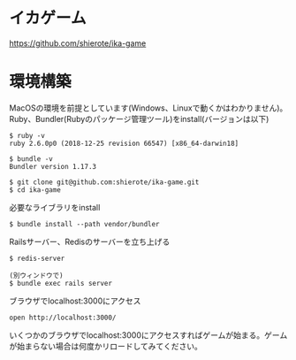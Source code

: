 # イカゲーム
https://github.com/shierote/ika-game

# 環境構築
MacOSの環境を前提としています(Windows、Linuxで動くかはわかりません)。
Ruby、Bundler(Rubyのパッケージ管理ツール)をinstall(バージョンは以下)
```
$ ruby -v
ruby 2.6.0p0 (2018-12-25 revision 66547) [x86_64-darwin18]

$ bundle -v
Bundler version 1.17.3
```

```
$ git clone git@github.com:shierote/ika-game.git
$ cd ika-game
```

必要なライブラリをinstall
```
$ bundle install --path vendor/bundler
```

Railsサーバー、Redisのサーバーを立ち上げる
```
$ redis-server

(別ウィンドウで)
$ bundle exec rails server
```

ブラウザでlocalhost:3000にアクセス
```
open http://localhost:3000/
```

いくつかのブラウザでlocalhost:3000にアクセスすればゲームが始まる。ゲームが始まらない場合は何度かリロードしてみてください。

